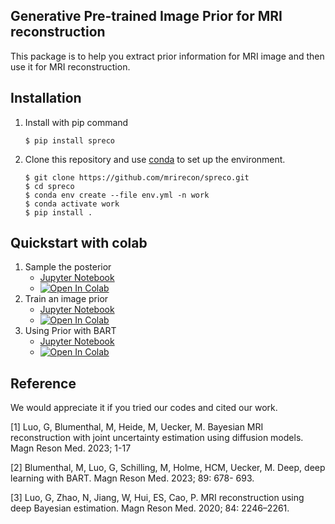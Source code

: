 ## Generative Pre-trained Image Prior for MRI reconstruction

This package is to help you extract prior information for MRI image and then use it for MRI reconstruction. 

## Installation

1. Install with pip command
   ```shell
   $ pip install spreco
   ```

2. Clone this repository and use [conda](https://www.anaconda.com/products/individual) to set up the environment.

   ```shell
   $ git clone https://github.com/mrirecon/spreco.git
   $ cd spreco
   $ conda env create --file env.yml -n work
   $ conda activate work
   $ pip install .
   ```

## Quickstart with colab

1. Sample the posterior 
   - [Jupyter Notebook](https://github.com/mrirecon/spreco/blob/main/examples/scripts/demo_recon.ipynb)
   - [![Open In Colab](https://colab.research.google.com/assets/colab-badge.svg)](https://colab.research.google.com/github/mrirecon/spreco/blob/main/examples/scripts/demo_recon.ipynb)
2. Train an image prior
   - [Jupyter Notebook](https://github.com/mrirecon/spreco/blob/main/examples/scripts/demo_train.ipynb)
   - [![Open In Colab](https://colab.research.google.com/assets/colab-badge.svg)](https://colab.research.google.com/github/mrirecon/spreco/blob/main/examples/scripts/demo_train.ipynb)
3. Using Prior with BART
   - [Jupyter Notebook](https://github.com/mrirecon/bart-workshop/blob/master/ismrm2021/bart_tensorflow/bart_tf.ipynb)
   - [![Open In Colab](https://colab.research.google.com/assets/colab-badge.svg)](https://colab.research.google.com/github/mrirecon/bart-workshop/blob/master/ismrm2021/bart_tensorflow/bart_tf.ipynb)
## Reference 
We would appreciate it if you tried our codes and cited our work.

[1] Luo, G, Blumenthal, M, Heide, M, Uecker, M. Bayesian MRI reconstruction with joint uncertainty estimation using diffusion models. Magn Reson Med. 2023; 1-17

[2] Blumenthal, M, Luo, G, Schilling, M, Holme, HCM, Uecker, M. Deep, deep learning with BART. Magn Reson Med. 2023; 89: 678- 693.

[3] Luo, G, Zhao, N, Jiang, W, Hui, ES, Cao, P. MRI reconstruction using deep Bayesian estimation. Magn Reson Med. 2020; 84: 2246–2261.

